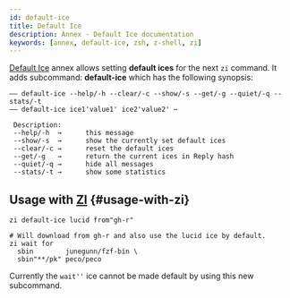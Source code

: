 ```yaml
---
id: default-ice
title: Default Ice
description: Annex - Default Ice documentation
keywords: [annex, default-ice, zsh, z-shell, zi]
---
```


[Default Ice](https://github.com/z-a-default-ice) annex allows setting **default ices** for the next `zi` command.
It adds subcommand: **default-ice** which has the following synopsis:

```shell
—— default-ice --help/-h --clear/-c --show/-s --get/-g --quiet/-q --stats/-t
—— default-ice ice1'value1' ice2'value2' ⋯

 Description:
 --help/-h	→      this message
 --show/-s	→      show the currently set default ices
 --clear/-c	→      reset the default ices
 --get/-g	→      return the current ices in Reply hash
 --quiet/-q	→      hide all messages
 --stats/-t	→      show some statistics
```

## Usage with [ZI](https://github.com/z-shell/zi) {#usage-with-zi}

```shell
zi default-ice lucid from"gh-r"

# Will download from gh-r and also use the lucid ice by default.
zi wait for
  sbin        junegunn/fzf-bin \
  sbin"**/pk" peco/peco
```

Currently the `wait''` ice cannot be made default by using this new subcommand.
